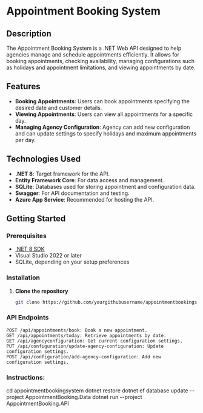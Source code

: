 # Appointment Booking System

## Description
The Appointment Booking System is a .NET Web API designed to help agencies manage and schedule appointments efficiently. It allows for booking appointments, checking availability, managing configurations such as holidays and appointment limitations, and viewing appointments by date.

## Features
- **Booking Appointments**: Users can book appointments specifying the desired date and customer details.
- **Viewing Appointments**: Users can view all appointments for a specific day.
- **Managing Agency Configuration**: Agency can add new configuration and can update settings to specify holidays and maximum appointments per day.

## Technologies Used
- **.NET 8**: Target framework for the API.
- **Entity Framework Core**: For data access and management.
- **SQLite**: Databases used for storing appointment and configuration data.
- **Swagger**: For API documentation and testing.
- **Azure App Service**: Recommended for hosting the API.

## Getting Started

### Prerequisites
- [.NET 8 SDK](https://dotnet.microsoft.com/en-us/download/dotnet/8.0)
- Visual Studio 2022 or later
- SQLite, depending on your setup preferences

### Installation
1. **Clone the repository**
   ```sh
   git clone https://github.com/yourgithubusername/appointmentbookingsystem.git

### API Endpoints
```
POST /api/appointments/book: Book a new appointment.
GET /api/appointments/today: Retrieve appointments by date.
GET /api/agencyconfiguration: Get current configuration settings.
PUT /api/configuration/update-agency-configuration: Update configuration settings.
POST /api/configuration/add-agency-configuration: Add new configuration settings.
```

### Instructions:
cd appointmentbookingsystem
dotnet restore
dotnet ef database update --project AppointmentBooking.Data
dotnet run --project AppointmentBooking.API


